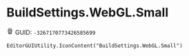 # BuildSettings.WebGL.Small
![](/img/BuildSettings.WebGL.Small.png)
GUID: `-3267170773426585699`
```
EditorGUIUtility.IconContent("BuildSettings.WebGL.Small")
```
